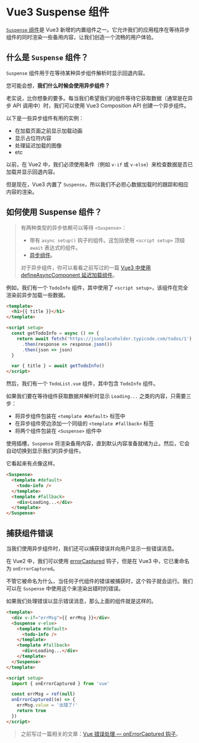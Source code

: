 # Vue3 Suspense 组件

[`Suspense` 组件](https://vuejs.org/guide/built-ins/suspense.html#suspense)是 Vue3 新增的内置组件之一。它允许我们的应用程序在等待异步组件的同时渲染一些备用内容，让我们创造一个流畅的用户体验。

## 什么是 `Suspense` 组件？

`Suspense` 组件用于在等待某种异步组件解析时显示回退内容。

您可能会想，**我们什么时候会使用异步组件？**

老实说，比你想象的要多。每当我们希望我们的组件等待它获取数据（通常是在异步 API 调用中）时，我们可以使用 Vue3 Composition API 创建一个异步组件。

以下是一些异步组件有用的实例：

- 在加载页面之前显示加载动画
- 显示占位符内容
- 处理延迟加载的图像
- etc

以前，在 Vue2 中，我们必须使用条件（例如 `v-if` 或 `v-else`）来检查数据是否已加载并显示回退内容。

但是现在，Vue3 内置了 `Suspense`，所以我们不必担心数据加载时的跟踪和相应内容的渲染。

## 如何使用 Suspense 组件？

> 有两种类型的异步依赖可以等待 `<Suspense>`：
>
> - 带有 `async setup()` 钩子的组件。这包括使用 `<script setup>` 顶级 `await` 表达式的组件。
> - [异步组件](https://vuejs.org/guide/components/async.html)。
>
> 对于异步组件，你可以看看之前写过的一篇 [Vue3 中使用 defineAsyncComponent 延迟加载组件](https://github.com/lio-zero/blog/blob/master/Vue/Vue3%20%E4%B8%AD%E4%BD%BF%E7%94%A8%20defineAsyncComponent%20%E5%BB%B6%E8%BF%9F%E5%8A%A0%E8%BD%BD%E7%BB%84%E4%BB%B6.md)。

例如，我们有一个 `TodoInfo` 组件，其中使用了 `<script setup>`，该组件在完全渲染前异步加载一些数据。

```html
<template>
  <h1>{{ title }}</h1>
</template>

<script setup>
  const getTodoInfo = async () => {
    return await fetch('https://jsonplaceholder.typicode.com/todos/1')
      .then(response => response.json())
      .then(json => json)
  }

  var { title } = await getTodoInfo()
</script>
```

然后，我们有一个 `TodoList.vue` 组件，其中包含 `TodoInfo` 组件。

如果我们要在等待组件获取数据并解析时显示 `Loading...` 之类的内容，只需要三步：

- 将异步组件包装在 `<template #default>` 标签中
- 在异步组件旁边添加一个同级的 `<template #fallback>` 标签
- 将两个组件包装在 `<Suspense>` 组件中

使用插槽，`Suspense` 将渲染备用内容，直到默认内容准备就绪为止。然后，它会自动切换到显示我们的异步组件。

它看起来有点像这样。

```html
<Suspense>
  <template #default>
    <todo-info />
  </template>
  <template #fallback>
    <div>Loading...</div>
  </template>
</Suspense>
```

## 捕获组件错误

当我们使用异步组件时，我们还可以捕获错误并向用户显示一些错误消息。

在 Vue2 中，我们可以使用 [errorCaptured](https://vuejs.org/v2/api/#errorCaptured) 钩子，但是在 Vue3 中，它已重命名为 `onErrorCaptured`。

不管它被命名为什么，当任何子代组件的错误被捕获时，这个钩子就会运行。我们可以在 `Suspense` 中使用这个来渲染出错时的错误。

如果我们处理错误以显示错误消息，那么上面的组件就是这样的。

```html
<template>
  <div v-if="errMsg">{{ errMsg }}</div>
  <Suspense v-else>
    <template #default>
      <todo-info />
    </template>
    <template #fallback>
      <div>Loading...</div>
    </template>
  </Suspense>
</template>

<script setup>
  import { onErrorCaptured } from 'vue'

  const errMsg = ref(null)
  onErrorCaptured((e) => {
    errMsg.value = '出错了!'
    return true
  })
</script>
```

> 之前写过一篇相关的文章：[Vue 错误处理 — onErrorCaptured 钩子](https://github.com/lio-zero/blog/blob/master/Vue/Vue%20%E9%94%99%E8%AF%AF%E5%A4%84%E7%90%86%20%E2%80%94%20onErrorCaptured%20%E9%92%A9%E5%AD%90.md)。
